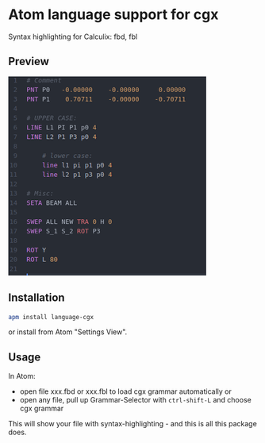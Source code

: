 # Atom language support for cgx

Syntax highlighting for Calculix: fbd, fbl

## Preview
![Preview][preview]

## Installation

```sh
apm install language-cgx
```
or install from Atom "Settings View".

## Usage

In Atom:

* open file xxx.fbd or xxx.fbl to load cgx grammar automatically or 
* open any file, pull up Grammar-Selector with `ctrl-shift-L` and choose cgx grammar

This will show your file with syntax-highlighting - and this is all this package does.

[preview]: https://raw.githubusercontent.com/fiziko/language-cgx/master/preview.png "Preview: language-cgx"
